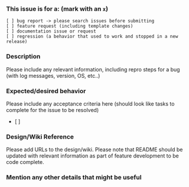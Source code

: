 ### This issue is for a: (mark with an `x`)
```
[ ] bug report -> please search issues before submitting
[ ] feature request (including template changes)
[ ] documentation issue or request
[ ] regression (a behavior that used to work and stopped in a new release)
```

### Description
Please include any relevant information, including repro steps for a bug (with log messages, version, OS, etc..)
>

### Expected/desired behavior
Please include any acceptance criteria here (should look like tasks to complete for the issue to be resolved)
- [ ] 

### Design/Wiki Reference
Please add URLs to the design/wiki. Please note that README should be updated with relevant information as part of feature development to be code complete.
### Mention any other details that might be useful
> 